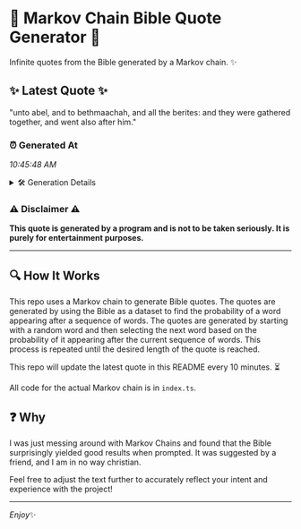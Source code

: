 # 📖 Markov Chain Bible Quote Generator 📖

Infinite quotes from the Bible generated by a Markov chain. ✨

## ✨ Latest Quote ✨
"unto abel, and to bethmaachah, and all the berites: and they were gathered together, and went also after him."

### ⏰ Generated At
*10:45:48 AM*

<details>
    <summary>🛠️ Generation Details</summary>
    <p>
        <strong>🌱 Seed:</strong> unto<br>
        <strong>🔄 Iterations:</strong> 18<br>
        <strong>📜 Context History:</strong><br>[ unto ]: abel,<br>[ unto, abel, ]: and<br>[ unto, abel,, and ]: to<br>[ unto, abel,, and, to ]: bethmaachah,<br>[ unto, abel,, and, to, bethmaachah, ]: and<br>[ unto, abel,, and, to, bethmaachah,, and ]: all<br>[ abel,, and, to, bethmaachah,, and, all ]: the<br>[ and, to, bethmaachah,, and, all, the ]: berites:<br>[ to, bethmaachah,, and, all, the, berites: ]: and<br>[ bethmaachah,, and, all, the, berites:, and ]: they<br>[ and, all, the, berites:, and, they ]: were<br>[ all, the, berites:, and, they, were ]: gathered<br>[ the, berites:, and, they, were, gathered ]: together,<br>[ berites:, and, they, were, gathered, together, ]: and<br>[ and, they, were, gathered, together,, and ]: went<br>[ they, were, gathered, together,, and, went ]: also<br>[ were, gathered, together,, and, went, also ]: after<br>[ gathered, together,, and, went, also, after ]: him.<br>
    </p>
</details>

### ⚠️ Disclaimer ⚠️
**This quote is generated by a program and is not to be taken seriously. It is purely for entertainment purposes.**

---

## 🔍 How It Works

This repo uses a Markov chain to generate Bible quotes. The quotes are generated by using the Bible as a dataset to find the probability of a word appearing after a sequence of words. The quotes are generated by starting with a random word and then selecting the next word based on the probability of it appearing after the current sequence of words. This process is repeated until the desired length of the quote is reached.

This repo will update the latest quote in this README every 10 minutes. ⏳

All code for the actual Markov chain is in `index.ts`.

## ❓ Why

I was just messing around with Markov Chains and found that the Bible surprisingly yielded good results when prompted. 
It was suggested by a friend, and I am in no way christian.

Feel free to adjust the text further to accurately reflect your intent and experience with the project!

---

*Enjoy*✨
